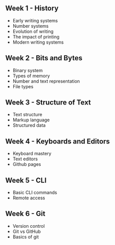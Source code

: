 ## Week 1 - History
- Early writing systems
- Number systems
- Evolution of writing
- The impact of printing
- Modern writing systems

## Week 2 - Bits and Bytes
- Binary system
- Types of memory
- Number and text representation
- File types

## Week 3 - Structure of Text
- Text structure
- Markup language
- Structured data

## Week 4 - Keyboards and Editors
- Keyboard mastery
- Text editors
- Github pages

## Week 5 - CLI
- Basic CLI commands
- Remote access

## Week 6 - Git
- Version control
- Git vs GitHub
- Basics of git
